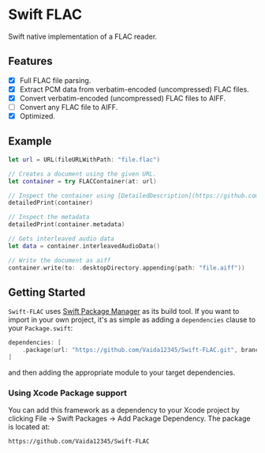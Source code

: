 # Swift FLAC
Swift native implementation of a FLAC reader.

## Features
- [x] Full FLAC file parsing.
- [x] Extract PCM data from verbatim-encoded (uncompressed) FLAC files.
- [x] Convert verbatim-encoded (uncompressed) FLAC files to AIFF.
- [ ] Convert any FLAC file to AIFF.
- [x] Optimized. 

## Example
```swift
let url = URL(fileURLWithPath: "file.flac")

// Creates a document using the given URL.
let container = try FLACContainer(at: url)

// Inspect the container using [DetailedDescription](https://github.com/Vaida12345/DetailedDescription)
detailedPrint(container)

// Inspect the metadata
detailedPrint(container.metadata)

// Gets interleaved audio data
let data = container.interleavedAudioData()

// Write the document as aiff
container.write(to: .desktopDirectory.appending(path: "file.aiff"))
```

## Getting Started

`Swift-FLAC` uses [Swift Package Manager](https://www.swift.org/documentation/package-manager/) as its build tool. If you want to import in your own project, it's as simple as adding a `dependencies` clause to your `Package.swift`:
```swift
dependencies: [
    .package(url: "https://github.com/Vaida12345/Swift-FLAC.git", branch: "main")
]
```
and then adding the appropriate module to your target dependencies.

### Using Xcode Package support

You can add this framework as a dependency to your Xcode project by clicking File -> Swift Packages -> Add Package Dependency. The package is located at:
```
https://github.com/Vaida12345/Swift-FLAC
```
